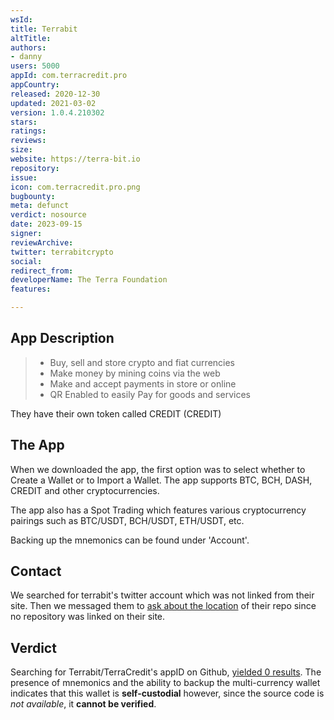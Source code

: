 ```yaml
---
wsId: 
title: Terrabit
altTitle: 
authors:
- danny
users: 5000
appId: com.terracredit.pro
appCountry: 
released: 2020-12-30
updated: 2021-03-02
version: 1.0.4.210302
stars: 
ratings: 
reviews: 
size: 
website: https://terra-bit.io
repository: 
issue: 
icon: com.terracredit.pro.png
bugbounty: 
meta: defunct
verdict: nosource
date: 2023-09-15
signer: 
reviewArchive: 
twitter: terrabitcrypto
social: 
redirect_from: 
developerName: The Terra Foundation
features: 

---
```


## App Description

> - Buy, sell and store crypto and fiat currencies
> - Make money by mining coins via the web
> - Make and accept payments in store or online
> - QR Enabled to easily Pay for goods and services

They have their own token called CREDIT (CREDIT)

## The App

When we downloaded the app, the first option was to select whether to Create a Wallet or to Import a Wallet. The app supports BTC, BCH, DASH, CREDIT and other cryptocurrencies. 

The app also has a Spot Trading which features various cryptocurrency pairings such as BTC/USDT, BCH/USDT, ETH/USDT, etc. 

Backing up the mnemonics can be found under 'Account'.

## Contact

We searched for terrabit's twitter account which was not linked from their site. Then we messaged them to [ask about the location](https://twitter.com/BitcoinWalletz/status/1452894638902153217) of their repo since no repository was linked on their site.

## Verdict

Searching for Terrabit/TerraCredit's appID on Github, [yielded 0 results](https://github.com/search?q=com.terracredit.pro&ref=opensearch). The presence of mnemonics and the ability to backup the multi-currency wallet indicates that this wallet is **self-custodial** however, since the source code is _not available_, it **cannot be verified**.

